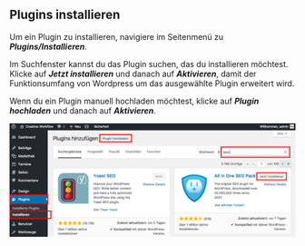 ## Plugins installieren

Um ein Plugin zu installieren, navigiere im Seitenmenü zu _**Plugins/Installieren**_.

Im Suchfenster kannst du das Plugin suchen, das du installieren möchtest. Klicke auf _**Jetzt installieren**_ und danach auf _**Aktivieren**_, damit der Funktionsumfang von Wordpress um das ausgewählte Plugin erweitert wird.

Wenn du ein Plugin manuell hochladen möchtest, klicke auf _**Plugin hochladen**_ und danach auf _**Aktivieren**_.

![image](./assets/install.jpg)
